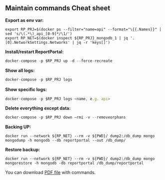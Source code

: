 ## Maintain commands Cheat sheet
**Export as env var:** 

```
export RP_PRJ=$(docker ps --filter="name=api" --format="\{{.Names}}" | sed 's/\(.*\)_api_[0-9]*/\1/')
export RP_NET=$(docker inspect ${RP_PRJ}_mongodb_1 | jq '.[0].NetworkSettings.Networks' | jq -r 'keys[]')
```

**Install/restart ReportPortal:** 

```javascript
docker-compose -p $RP_PRJ up -d --force-recreate
```

**Show all logs:** 

```javascript
docker-compose -p $RP_PRJ logs
```

**Show speciﬁc logs:** 

```javascript
docker-compose -p $RP_PRJ logs <name, e.g. api>
```

**Delete everything except data:** 

```javascript
docker-compose -p $RP_PRJ down —rmi -v --removeorphans
```

**Backing UP:** 

```
docker run --network ${RP_NET} --rm -v ${PWD}/ dump2:/db_dump mongo  mongodump -h mongodb --db reportportal --out /db_dump/
```

**Restore backup:** 

```
docker run --network ${RP_NET} --rm -v ${PWD}/ dump2:/db_dump mongo  mongorestore -h mongodb -db reportportal /db_dump/reportportal
```

You can download [PDF file](resources/CheatSheet.pdf) with commands.